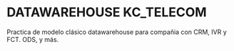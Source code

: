 # DATAWAREHOUSE KC_TELECOM

Practica de modelo clásico datawarehouse para compañia con CRM, IVR y FCT.
ODS, y más.



